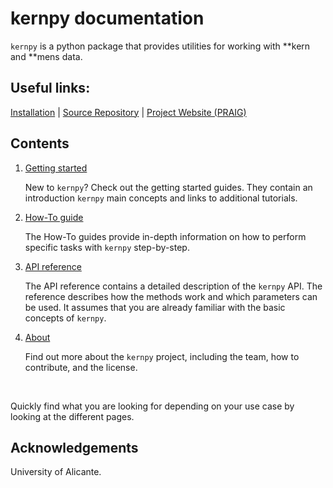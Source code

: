 # kernpy documentation

`kernpy` is a python package that provides utilities for working with **kern and **mens data. 


## Useful links: 
[Installation](get-started/installation.md) | [Source Repository](https://github.com/OMR-PRAIG-UA-ES/kernpy) | [Project Website (PRAIG)](https://praig.ua.es/)



## Contents

1. [Getting started](get-started.md)

    New to `kernpy`? Check out the getting started guides. They contain an introduction `kernpy` main concepts and links to additional tutorials.

2. [How-To guide](how-to-guides.md)

    The How-To guides provide in-depth information on how to perform specific tasks with `kernpy` step-by-step.

3. [API reference](reference.md)

    The API reference contains a detailed description of the `kernpy` API. The reference describes how the methods work and which parameters can be used. It assumes that you are already familiar with the basic concepts of `kernpy`.

4. [About](about.md)

    Find out more about the `kernpy` project, including the team, how to contribute, and the license.

<br>

Quickly find what you are looking for depending on
your use case by looking at the different pages.

## Acknowledgements
University of Alicante. 

